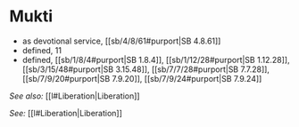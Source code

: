 # Mukti

* as devotional service, [[sb/4/8/61#purport|SB 4.8.61]]
* defined, 11 
* defined, [[sb/1/8/4#purport|SB 1.8.4]], [[sb/1/12/28#purport|SB 1.12.28]], [[sb/3/15/48#purport|SB 3.15.48]], [[sb/7/7/28#purport|SB 7.7.28]], [[sb/7/9/20#purport|SB 7.9.20]], [[sb/7/9/24#purport|SB 7.9.24]]

*See also:* [[l#Liberation|Liberation]]

*See:* [[l#Liberation|Liberation]]

